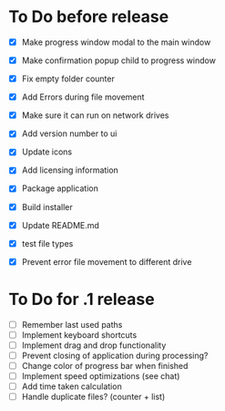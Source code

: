 # To Do before release

- [x] Make progress window modal to the main window
- [x] Make confirmation popup child to progress window
- [x] Fix empty folder counter
- [x] Add Errors during file movement
- [x] Make sure it can run on network drives
- [x] Add version number to ui
- [x] Update icons
- [x] Add licensing information
- [x] Package application
- [x] Build installer
- [x] Update README.md
- [x] test file types
- [x] Prevent error file movement to different drive



# To Do for .1 release

- [ ] Remember last used paths
- [ ] Implement keyboard shortcuts
- [ ] Implement drag and drop functionality
- [ ] Prevent closing of application during processing?
- [ ] Change color of progress bar when finished
- [ ] Implement speed optimizations (see chat)
- [ ] Add time taken calculation
- [ ] Handle duplicate files? (counter + list)
